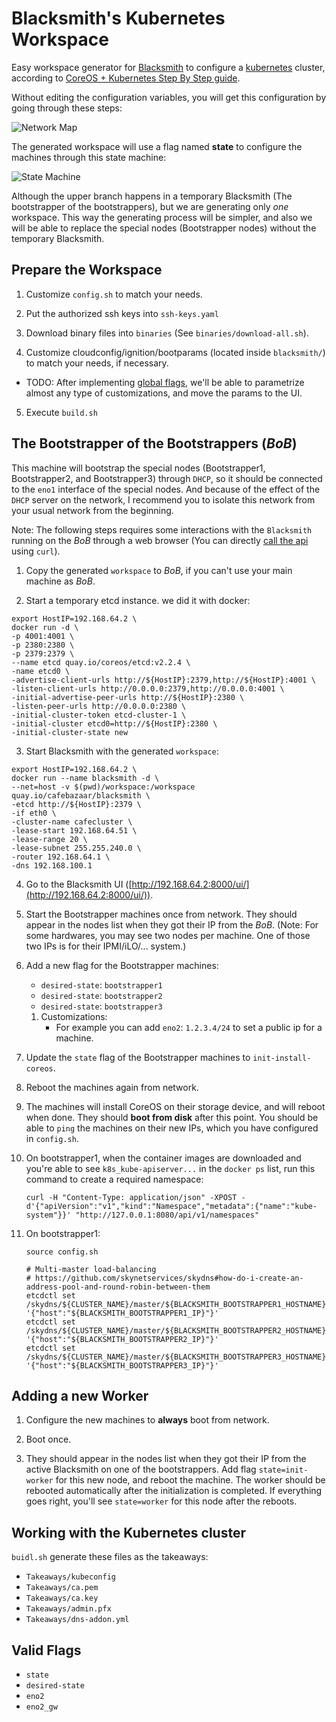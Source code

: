 # Blacksmith's Kubernetes Workspace
Easy workspace generator for [Blacksmith] to configure a [kubernetes] cluster,
according to [CoreOS + Kubernetes Step By Step guide][k8sguide].

[blacksmith]: https://github.com/cafebazaar/blacksmith
[kubernetes]: http://kubernetes.io/
[k8sguide]: https://coreos.com/kubernetes/docs/latest/getting-started.html

Without editing the configuration variables, you will get this configuration by
going through these steps:

![Network Map](https://github.com/cafebazaar/blacksmith-workspace-generator/raw/master/Doc/images/Network.png)

The generated workspace will use a flag named **state** to configure the
machines through this state machine:

![State Machine](https://github.com/cafebazaar/blacksmith-workspace-generator/raw/master/Doc/images/StateMachine.png)

Although the upper branch happens in a temporary Blacksmith (The bootstrapper of
the bootstrappers), but we are generating only *one* workspace. This way the
generating process will be simpler, and also we will be able to replace the
special nodes (Bootstrapper nodes) without the temporary Blacksmith.

## Prepare the Workspace
1. Customize `config.sh` to match your needs.

2. Put the authorized ssh keys into `ssh-keys.yaml`

3. Download binary files into `binaries` (See `binaries/download-all.sh`).

4. Customize cloudconfig/ignition/bootparams (located inside `blacksmith/`) to
match your needs, if necessary.
  * TODO: After implementing [global flags](https://github.com/cafebazaar/blacksmith/issues/32),
    we'll be able to parametrize almost any type of customizations, and move the
    params to the UI.

5. Execute `build.sh`

## The Bootstrapper of the Bootstrappers (_BoB_)
This machine will bootstrap the special nodes (Bootstrapper1, Bootstrapper2, and
Bootstrapper3) through `DHCP`, so it should be connected to the `eno1` interface
of the special nodes. And because of the effect of the `DHCP` server on the
network, I recommend you to isolate this network from your usual network from
the beginning.

Note: The following steps requires some interactions with the `Blacksmith`
running on the _BoB_ through a web browser (You can directly
[call the api](https://github.com/cafebazaar/blacksmith/blob/master/docs/API.md)
using `curl`).

1. Copy the generated `workspace` to _BoB_, if you can't use your
main machine as _BoB_.

2. Start a temporary etcd instance. we did it with docker:

  ```shell
  export HostIP=192.168.64.2 \
  docker run -d \
  -p 4001:4001 \
  -p 2380:2380 \
  -p 2379:2379 \
  --name etcd quay.io/coreos/etcd:v2.2.4 \
  -name etcd0 \
  -advertise-client-urls http://${HostIP}:2379,http://${HostIP}:4001 \
  -listen-client-urls http://0.0.0.0:2379,http://0.0.0.0:4001 \
  -initial-advertise-peer-urls http://${HostIP}:2380 \
  -listen-peer-urls http://0.0.0.0:2380 \
  -initial-cluster-token etcd-cluster-1 \
  -initial-cluster etcd0=http://${HostIP}:2380 \
  -initial-cluster-state new
  ```
3. Start Blacksmith with the generated `workspace`:

  ```shell
  export HostIP=192.168.64.2 \
  docker run --name blacksmith -d \
  --net=host -v $(pwd)/workspace:/workspace quay.io/cafebazaar/blacksmith \
  -etcd http://${HostIP}:2379 \
  -if eth0 \
  -cluster-name cafecluster \
  -lease-start 192.168.64.51 \
  -lease-range 20 \
  -lease-subnet 255.255.240.0 \
  -router 192.168.64.1 \
  -dns 192.168.100.1
  ```

4. Go to the Blacksmith UI ([http://192.168.64.2:8000/ui/](http://192.168.64.2:8000/ui/)).

5. Start the Bootstrapper machines once from network. They should appear in the
   nodes list when they got their IP from the _BoB_. (Note: For some hardwares,
   you may see two nodes per machine. One of those two IPs is for their IPMI/iLO/...
   system.)

6. Add a new flag for the Bootstrapper machines:
   * `desired-state`: `bootstrapper1`
   * `desired-state`: `bootstrapper2`
   * `desired-state`: `bootstrapper3`

   1. Customizations:
      * For example you can add `eno2`: `1.2.3.4/24` to set a public ip for a machine.

7. Update the `state` flag of the Bootstrapper machines to `init-install-coreos`.

8. Reboot the machines again from network.

9. The machines will install CoreOS on their storage device, and will reboot
   when done. They should **boot from disk** after this point. You should be
   able to `ping` the machines on their new IPs, which you have configured in
   `config.sh`.

10. On bootstrapper1, when the container images are downloaded and you're able
    to see `k8s_kube-apiserver...` in the `docker ps` list, run this command to
    create a required namespace:

    ```
    curl -H "Content-Type: application/json" -XPOST -d'{"apiVersion":"v1","kind":"Namespace","metadata":{"name":"kube-system"}}' "http://127.0.0.1:8080/api/v1/namespaces"
    ```

11. On bootstrapper1:

    ```
    source config.sh

    # Multi-master load-balancing
    # https://github.com/skynetservices/skydns#how-do-i-create-an-address-pool-and-round-robin-between-them
    etcdctl set /skydns/${CLUSTER_NAME}/master/${BLACKSMITH_BOOTSTRAPPER1_HOSTNAME} '{"host":"${BLACKSMITH_BOOTSTRAPPER1_IP}"}'
    etcdctl set /skydns/${CLUSTER_NAME}/master/${BLACKSMITH_BOOTSTRAPPER2_HOSTNAME} '{"host":"${BLACKSMITH_BOOTSTRAPPER2_IP}"}'
    etcdctl set /skydns/${CLUSTER_NAME}/master/${BLACKSMITH_BOOTSTRAPPER3_HOSTNAME} '{"host":"${BLACKSMITH_BOOTSTRAPPER3_IP}"}'
    ```


## Adding a new Worker
1. Configure the new machines to **always** boot from network.

2. Boot once.

3. They should appear in the nodes list when they got their IP from the active
Blacksmith on one of the bootstrappers. Add flag `state=init-worker` for this
new node, and reboot the machine. The worker should be rebooted automatically
after the initialization is completed. If everything goes right, you'll see
`state=worker` for this node after the reboots.

## Working with the Kubernetes cluster
`buidl.sh` generate these files as the takeaways:

* `Takeaways/kubeconfig`
* `Takeaways/ca.pem`
* `Takeaways/ca.key`
* `Takeaways/admin.pfx`
* `Takeaways/dns-addon.yml`


## Valid Flags
* `state`
* `desired-state`
* `eno2`
* `eno2_gw`
